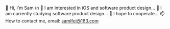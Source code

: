 👋  Hi, I'm Sam /n
👀  I am interested in iOS and software product design...
🌱  I am currently studying software product design...
💞 I hope to cooperate...
📫  How to contact me, email: samlfei@163.com

<!---
samifei/samifei is a ✨ special ✨ repository because its `README.md` (this file) appears on your GitHub profile.
You can click the Preview link to take a look at your changes.
--->
